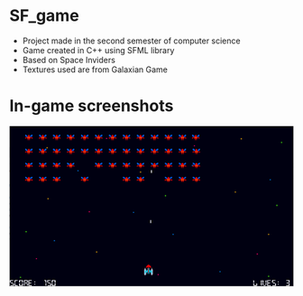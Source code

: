 # SF_game

* Project made in the second semester of computer science
* Game created in C++ using SFML library
* Based on Space Inviders
* Textures used are from Galaxian Game

# In-game screenshots
![game_ss1](/Pictures/galaxian1.png)

